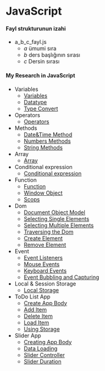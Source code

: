 # JavaScript

#### Fayl strukturunun izahi
- a_b_c_fayl.js
    - _a_ ümumi sıra
    - _b_ ders başlığının sırası
    - _c_ Dersin sırası

####  My Research in JavaScript 

- Variables
    - [Variables](https://github.com/DrMadWill/JavaScript/blob/main/1_Variables/JavaScript/1_1_1_variable_script.js)
    - [Datatype](https://github.com/DrMadWill/JavaScript/blob/main/1_Variables/JavaScript/2_1_2_datatype.js)
    - [Type Convert](https://github.com/DrMadWill/JavaScript/blob/main/1_Variables/JavaScript/3_1_3_type_convert.js)
- Operators
    - [Operators](https://github.com/DrMadWill/JavaScript/blob/main/2_Operators/JavaScripts/4_2_1_operators.js)
- Methods
    - [Date&Time Method](https://github.com/DrMadWill/JavaScript/blob/main/3_Methods/JavaScripts/5_3_1_DateTimeMethods.js)
    - [Numbers Methods](https://github.com/DrMadWill/JavaScript/blob/main/3_Methods/JavaScripts/6_3_2_Number.js)
    - [String Methods](https://github.com/DrMadWill/JavaScript/blob/main/3_Methods/JavaScripts/7_3_3_String.js)
- Array
    - [Array](https://github.com/DrMadWill/JavaScript/blob/main/5_Conditional_expression/JavaScripts/9_5_1_Conditional_expression.js)
- Conditional expression
    - [Conditional expression](https://github.com/DrMadWill/JavaScript/blob/main/5_Conditional_expression/JavaScripts/9_5_1_Conditional_expression.js)
- Function
    - [Function](https://github.com/DrMadWill/JavaScript/blob/main/6_Function/JavaScripts/10_6_1_Funciton.js)
    - [Window Object](https://github.com/DrMadWill/JavaScript/blob/main/6_Function/JavaScripts/11_6_2_WindowObj.js)
    - [Scops](https://github.com/DrMadWill/JavaScript/blob/main/6_Function/JavaScripts/12_6_3_Scops.js)
- Dom
    - [Document Object Model](https://github.com/DrMadWill/JavaScript/blob/main/7_Dom/JavaScripts/13_7_1_Dom.js)
    - [Selecting Single Elements](https://github.com/DrMadWill/JavaScript/blob/main/7_Dom/JavaScripts/14_7_2_Selcet_Single.js)
    - [Selecting Multiple Elements](https://github.com/DrMadWill/JavaScript/blob/main/7_Dom/JavaScripts/15_7_3_Select_Multiple_elemnt.js)
    - [Traversing the Dom](https://github.com/DrMadWill/JavaScript/blob/main/7_Dom/JavaScripts/16_7_4_Traversing_the_Dom.js)
    - [Create Element](https://github.com/DrMadWill/JavaScript/blob/main/7_Dom/JavaScripts/17_7_5_Creating_Element.js)
    - [Remove Element](https://github.com/DrMadWill/JavaScript/blob/main/7_Dom/JavaScripts/18_7_6_Remove_Elements.js)
- Event 
    - [Event Listeners](https://github.com/DrMadWill/JavaScript/blob/main/8_Events/JavaScripts/19_8_1_EventListeners.js)
    - [Mouse Events](https://github.com/DrMadWill/JavaScript/blob/main/8_Events/JavaScripts/20_8_2_Move_Event.js)
    - [Keyboard Events](https://github.com/DrMadWill/JavaScript/blob/main/8_Events/JavaScripts/21_8_3_Keyboard_Event.js)
    - [Event Bubbling and Capturing](https://github.com/DrMadWill/JavaScript/blob/main/8_Events/JavaScripts/21_8_4_Event_Bubnling.js)
- Local & Session Storage
    - [Local Storage](https://github.com/DrMadWill/JavaScript/blob/main/9_Local_and_Session_Storage/JavaScripts/22_9_1_Local_and_Session_Storage.js)
- ToDo List App
    - [Create App Body](https://github.com/DrMadWill/JavaScript/blob/main/10_ToDo_app/10_1_Create_App/index.html)
    - [Add Item](https://github.com/DrMadWill/JavaScript/blob/main/10_ToDo_app/10_2_Add_List/23_9_2_Add_List.js)
    - [Delete Item](https://github.com/DrMadWill/JavaScript/blob/main/10_ToDo_app/10_3_Delet_item/24_10_4_delet_item.js)
    - [Load Item](https://github.com/DrMadWill/JavaScript/blob/main/10_ToDo_app/10_4_LoadElement/25_10_5_delet_item.js)
    - [Using Storage](https://github.com/DrMadWill/JavaScript/blob/main/10_ToDo_app/10_4_LoadElement/25_10_5_delet_item.js)
- Slider App
    - [Creating App Body](https://github.com/DrMadWill/JavaScript/blob/main/11_Slider_App/HTML/index.html)
    - [Data Loading](https://github.com/DrMadWill/JavaScript/blob/main/11_Slider_App/Js/28_11_2_Image_Loading.js)
    - [Slider Controller](https://github.com/DrMadWill/JavaScript/blob/main/11_Slider_App/Js/29_11_3_Slider_Controller.js)
    - [Slider Duration](https://github.com/DrMadWill/JavaScript/blob/main/11_Slider_App/Js/30_11_4_Slider_Duration.js)

    


    


